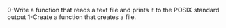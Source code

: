 0-Write a function that reads a text file and prints it to the POSIX standard
output
1-Create a function that creates a file.